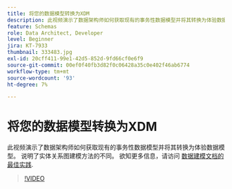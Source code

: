 ```yaml
---
title: 将您的数据模型转换为XDM
description: 此视频演示了数据架构师如何获取现有的事务性数据模型并将其转换为体验数据模型。 说明了实体关系图建模方法的不同。
feature: Schemas
role: Data Architect, Developer
level: Beginner
jira: KT-7933
thumbnail: 333483.jpg
exl-id: 20cff411-99e1-42d5-852d-9fd66cf0e6f9
source-git-commit: 00ef0f40fb3d82f0c06428a35c0e402f46ab6774
workflow-type: tm+mt
source-wordcount: '93'
ht-degree: 7%

---
```


# 将您的数据模型转换为XDM

此视频演示了数据架构师如何获取现有的事务性数据模型并将其转换为体验数据模型。 说明了实体关系图建模方法的不同。 欲知更多信息，请访问 [数据建模文档的最佳实践](https://experienceleague.adobe.com/docs/experience-platform/xdm/schema/best-practices.html?lang=zh-Hans).

>[!VIDEO](https://video.tv.adobe.com/v/333483?learn=on)
